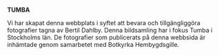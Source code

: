 **TUMBA**

Vi har skapat denna webbplats i syftet 
att bevara och tillgängliggöra fotografier tagna av Bertil Dahlby. Denna bildsamling har i fokus Tumba i Stockholms län. De fotografier som publicerats på denna webbsida är inhämtade genom samarbetet med Botkyrka Hembygdsgille.